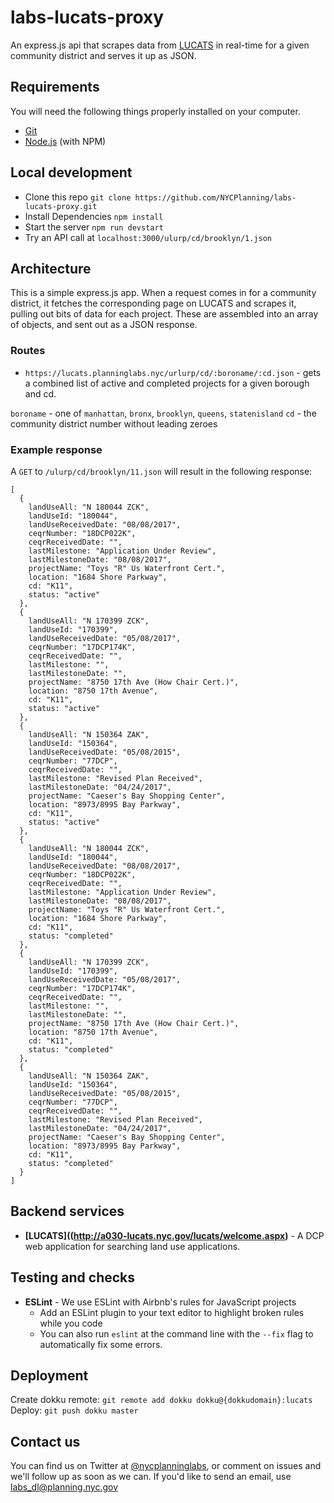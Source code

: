 # labs-lucats-proxy
An express.js api that scrapes data from [LUCATS](http://a030-lucats.nyc.gov/lucats/welcome.aspx) in real-time for a given community district and serves it up as JSON.

## Requirements

You will need the following things properly installed on your computer.

- [Git](https://git-scm.com/)
- [Node.js](https://nodejs.org/) (with NPM)

## Local development

- Clone this repo `git clone https://github.com/NYCPlanning/labs-lucats-proxy.git`
- Install Dependencies `npm install`
- Start the server `npm run devstart`
- Try an API call at `localhost:3000/ulurp/cd/brooklyn/1.json`

## Architecture
This is a simple express.js app.  When a request comes in for a community district, it fetches the corresponding page on LUCATS and scrapes it, pulling out bits of data for each project.  These are assembled into an array of objects, and sent out as a JSON response.

### Routes

- `https://lucats.planninglabs.nyc/urlurp/cd/:boroname/:cd.json` - gets a combined list of active and completed projects for a given borough and cd.

`boroname` - one of `manhattan`, `bronx`, `brooklyn`, `queens`, `statenisland`
`cd` - the community district number without leading zeroes

### Example response

A `GET` to `/ulurp/cd/brooklyn/11.json` will result in the following response:

```
[
  {
    landUseAll: "N 180044 ZCK",
    landUseId: "180044",
    landUseReceivedDate: "08/08/2017",
    ceqrNumber: "18DCP022K",
    ceqrReceivedDate: "",
    lastMilestone: "Application Under Review",
    lastMilestoneDate: "08/08/2017",
    projectName: "Toys "R" Us Waterfront Cert.",
    location: "1684 Shore Parkway",
    cd: "K11",
    status: "active"
  },
  {
    landUseAll: "N 170399 ZCK",
    landUseId: "170399",
    landUseReceivedDate: "05/08/2017",
    ceqrNumber: "17DCP174K",
    ceqrReceivedDate: "",
    lastMilestone: "",
    lastMilestoneDate: "",
    projectName: "8750 17th Ave (How Chair Cert.)",
    location: "8750 17th Avenue",
    cd: "K11",
    status: "active"
  },
  {
    landUseAll: "N 150364 ZAK",
    landUseId: "150364",
    landUseReceivedDate: "05/08/2015",
    ceqrNumber: "77DCP",
    ceqrReceivedDate: "",
    lastMilestone: "Revised Plan Received",
    lastMilestoneDate: "04/24/2017",
    projectName: "Caeser's Bay Shopping Center",
    location: "8973/8995 Bay Parkway",
    cd: "K11",
    status: "active"
  },
  {
    landUseAll: "N 180044 ZCK",
    landUseId: "180044",
    landUseReceivedDate: "08/08/2017",
    ceqrNumber: "18DCP022K",
    ceqrReceivedDate: "",
    lastMilestone: "Application Under Review",
    lastMilestoneDate: "08/08/2017",
    projectName: "Toys "R" Us Waterfront Cert.",
    location: "1684 Shore Parkway",
    cd: "K11",
    status: "completed"
  },
  {
    landUseAll: "N 170399 ZCK",
    landUseId: "170399",
    landUseReceivedDate: "05/08/2017",
    ceqrNumber: "17DCP174K",
    ceqrReceivedDate: "",
    lastMilestone: "",
    lastMilestoneDate: "",
    projectName: "8750 17th Ave (How Chair Cert.)",
    location: "8750 17th Avenue",
    cd: "K11",
    status: "completed"
  },
  {
    landUseAll: "N 150364 ZAK",
    landUseId: "150364",
    landUseReceivedDate: "05/08/2015",
    ceqrNumber: "77DCP",
    ceqrReceivedDate: "",
    lastMilestone: "Revised Plan Received",
    lastMilestoneDate: "04/24/2017",
    projectName: "Caeser's Bay Shopping Center",
    location: "8973/8995 Bay Parkway",
    cd: "K11",
    status: "completed"
  }
]
```

## Backend services

- **[LUCATS]((http://a030-lucats.nyc.gov/lucats/welcome.aspx)** -  A DCP web application for searching land use applications.

## Testing and checks

- **ESLint** - We use ESLint with Airbnb's rules for JavaScript projects
  - Add an ESLint plugin to your text editor to highlight broken rules while you code
  - You can also run `eslint` at the command line with the `--fix` flag to automatically fix some errors.

## Deployment

Create dokku remote: `git remote add dokku dokku@{dokkudomain}:lucats`
Deploy: `git push dokku master`

## Contact us

You can find us on Twitter at [@nycplanninglabs](https://twitter.com/nycplanninglabs), or comment on issues and we'll follow up as soon as we can. If you'd like to send an email, use [labs_dl@planning.nyc.gov](mailto:labs_dl@planning.nyc.gov)
